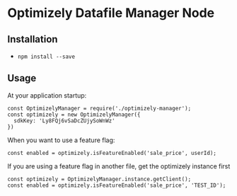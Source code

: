 # Optimizely Datafile Manager Node
                                                                        
## Installation
 * `npm install --save `
 
## Usage 
At your application startup:
```
const OptimizelyManager = require('./optimizely-manager');
const optimizely = new OptimizelyManager({
  sdkKey: 'Ly8FQj6vSaDcZUjySoWnWz'
})
```
When you want to use a feature flag:
```
const enabled = optimizely.isFeatureEnabled('sale_price', userId);
```                                                                     
                                                                        
If you are using a feature flag in another file, get the optimizely instance first                                                                        
```
const optimizely = OptimizelyManager.instance.getClient();
const enabled = optimizely.isFeatureEnabled('sale_price', 'TEST_ID');
```
